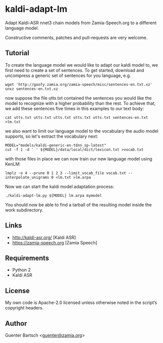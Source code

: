 # kaldi-adapt-lm

Adapt Kaldi-ASR nnet3 chain models from Zamia-Speech.org to a different
language model.

Constructive comments, patches and pull-requests are very welcome.

Tutorial
--------

To create the language model we would like to adapt our kaldi model to, we first
need to create a set of sentences. To get started, download and uncompress a generic set
of sentences for you language, e.g.

    wget 'http://goofy.zamia.org/zamia-speech/misc/sentences-en.txt.xz'
    unxz sentences-en.txt.xz

now suppose the file utts.txt contained the sentences you would like the model to
recognize with a higher probability than the rest. To achieve that, we add these
sentences five times in this examples to our text body:

    cat utts.txt utts.txt utts.txt utts.txt utts.txt sentences-en.txt >lm.txt

we also want to limit our language model to the vocabulary the audio model supports,
so let's extract the vocabulary next:

    MODEL="models/kaldi-generic-en-tdnn_sp-latest"
    cut -f 1 -d ' ' ${MODEL}/data/local/dict/lexicon.txt >vocab.txt

with those files in place we can now train our new language model using KenLM:

    lmplz -o 4 --prune 0 1 2 3 --limit_vocab_file vocab.txt --interpolate_unigrams 0 <lm.txt >lm.arpa

Now we can start the kaldi model adaptation process:

    ./kaldi-adapt-lm.py ${MODEL} lm.arpa mymodel

You should now be able to find a tarball of the resulting model inside the work subdirectory.

Links
-----

- <http://kaldi-asr.org/> [Kaldi ASR] 
- <https://zamia-speech.org> [Zamia Speech] 

Requirements
------------

- Python 2
- Kaldi ASR

License
-------

My own code is Apache-2.0 licensed unless otherwise noted in the
script’s copyright headers.

Author
------

Guenter Bartsch \<<guenter@zamia.org>\>
